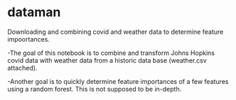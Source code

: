 # dataman
Downloading and combining covid and weather data to determine feature impoortances.


-The goal of this notebook is to combine and transform Johns Hopkins covid data with weather data from a historic data base (weather.csv attached).

-Another goal is to quickly determine feature importances of a few features using a random forest. This is not supposed to be in-depth.
